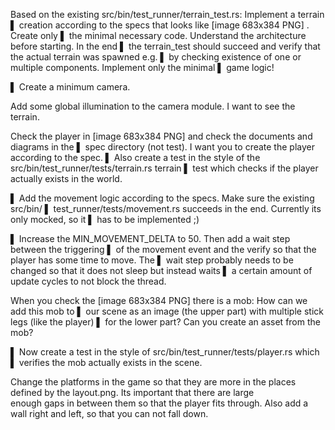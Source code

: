 Based on the existing src/bin/test_runner/terrain_test.rs: Implement a terrain
▌ creation according to the specs that looks like [image 683x384 PNG] . Create only
▌ the minimal necessary code. Understand the architecture before starting. In the end
▌ the terrain_test should succeed and verify that the actual terrain was spawned e.g.
▌ by checking existence of one or multiple components. Implement only the minimal
▌ game logic!

▌ Create a minimum camera.                   

Add some global illumination to the camera module. I want to see the terrain.

Check the player in [image 683x384 PNG] and check the documents and diagrams in the
▌ spec directory (not test). I want you to create the player according to the spec.
▌ Also create a test in the style of the src/bin/test_runner/tests/terrain.rs terrain
▌ test which checks if the player actually exists in the world.

▌ Add the movement logic according to the specs. Make sure the existing src/bin/
▌ test_runner/tests/movement.rs succeeds in the end. Currently its only mocked, so it
▌ has to be implemented ;)

▌ Increase the MIN_MOVEMENT_DELTA to 50. Then add a wait step between the triggering
▌ of the movement event and the verify so that the player has some time to move. The
▌ wait step probably needs to be changed so that it does not sleep but instead waits
▌ a certain amount of update cycles to not block the thread.

When you check the [image 683x384 PNG] there is a mob: How can we add this mob to
▌ our scene as an image (the upper part) with multiple stick legs (like the player)
▌ for the lower part? Can you create an asset from the mob?

▌ Now create a test in the style of src/bin/test_runner/tests/player.rs which
▌ verifies the mob actually exists in the scene.

Change the platforms in the game so that they are more in the places defined by the layout.png. Its important that there are large    
enough gaps in between them so that the player fits through. Also add a wall right and left, so that you can not fall down.
